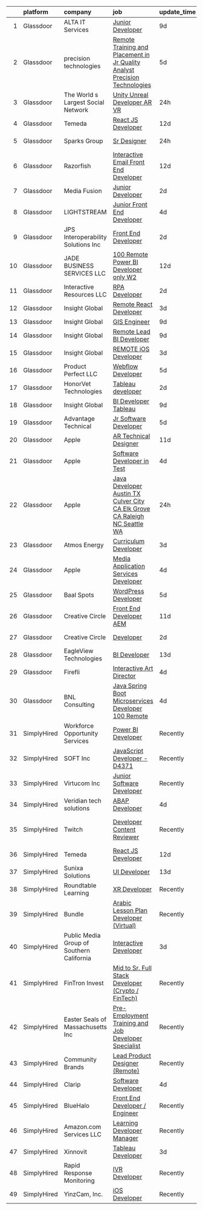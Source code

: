 

|    | platform    | company                                   | job                                                                                                                                                                                                                                                                                                                                                                                                                                                                                                                                                                                                                                                                                                                                                                                                                                                                                                                                                                                                                                                                                                                                                                                                                                                                                                                                                                                                                                                                    | update_time   | location                      |
|---:|:------------|:------------------------------------------|:-----------------------------------------------------------------------------------------------------------------------------------------------------------------------------------------------------------------------------------------------------------------------------------------------------------------------------------------------------------------------------------------------------------------------------------------------------------------------------------------------------------------------------------------------------------------------------------------------------------------------------------------------------------------------------------------------------------------------------------------------------------------------------------------------------------------------------------------------------------------------------------------------------------------------------------------------------------------------------------------------------------------------------------------------------------------------------------------------------------------------------------------------------------------------------------------------------------------------------------------------------------------------------------------------------------------------------------------------------------------------------------------------------------------------------------------------------------------------|:--------------|:------------------------------|
|  1 | Glassdoor   | ALTA IT Services                          | [Junior Developer](https://www.glassdoor.com/partner/jobListing.htm?pos=114&ao=1110586&s=58&guid=000001825835d260a07def0bad1af6d6&src=GD_JOB_AD&t=SR&vt=w&cs=1_14ae4ec2&cb=1659337298915&jobListingId=1008022762928&cpc=7F6F94E2229B3AB5&jrtk=3-0-1g9c3bkk2i15h801-1g9c3bkkgi14k800-d012df6a3d27de6e--6NYlbfkN0AXtvPDqDev6liskt-h_3vAUEMM26GmMOlWYCAn-kvNiXTWhOpXUsJAjGAig0pzkvaJJdSS3Po1UYExmj0LBusdBXLix20jtVwnKDJg_-t_mJf-xytoGoSB-fBDO6nhO1mW_MllaE1nlq-R142Opn8JKXuFZqSNEIQ6R4kahe7WFWdlRlNYdVnt7anFrfbTf5sLh9puhlLUgJd6vofg2iIfPboE_6dRKgUnt8Vy2yhHkNv7QdlfTn5T0dboRol_C76WHfwCsZ98wyPg6w8dhVLKgTovbJD-DmLMdMKa9oDfejY53Ch56FJyieQOIOHYtDw7kD09kSnAhP-wNhbrTa6_Pele2GRjQVnagftntCtlnDAxu4fhXc_IBE70ku4XE6OPCCUEpLGUqhC11P9aW0-tcRWrhmntA5I5tNXtnxET1zB6-pKzhKSamT9YZU3-G15gCgIsWr90xeegHZJ7klOCBBygQ0lyHeajK2aFC2EBLvBspttOMLeFCdb9sbSpRNE3eDO3GU3_CpVJ6kae3c6OG7HoRbJk9UzFbJGABj0rh61T5ChQF9N5ZQW8LbFwQHC0jG-AEnZZqQ%3D%3D)                                                                                                                                                                                                                                                                                                                                                                                                                                                                                                                                     | 9d            | Fairfax, VA                   |
|  2 | Glassdoor   | precision technologies                    | [Remote Training and Placement in Jr Quality Analyst Precision Technologies](https://www.glassdoor.com/partner/jobListing.htm?pos=130&ao=1136043&s=58&guid=000001825835d260a07def0bad1af6d6&src=GD_JOB_AD&t=SR&vt=w&ea=1&cs=1_48622fae&cb=1659337298917&jobListingId=1008031203670&jrtk=3-0-1g9c3bkk2i15h801-1g9c3bkkgi14k800-e1a0e4be31931095-)                                                                                                                                                                                                                                                                                                                                                                                                                                                                                                                                                                                                                                                                                                                                                                                                                                                                                                                                                                                                                                                                                                                       | 5d            | Remote                        |
|  3 | Glassdoor   | The World s Largest Social Network        | [Unity Unreal Developer  AR VR ](https://www.glassdoor.com/partner/jobListing.htm?pos=107&ao=1110586&s=58&guid=000001825835d260a07def0bad1af6d6&src=GD_JOB_AD&t=SR&vt=w&ea=1&cs=1_25e11393&cb=1659337298914&jobListingId=1008042375696&cpc=26740BCDE5E48596&jrtk=3-0-1g9c3bkk2i15h801-1g9c3bkkgi14k800-f494ee243d38d501--6NYlbfkN0DSgjPPcnEdvoK3uuxfISLALE6pB1FR7YSHOr_tSg5_QGIhoz_2VqUepdcKLBLI_zRVnZbHpaOUUg4zxA3YNJqfgCq-9o0liKzrVYmTrr_XDVnqIg3IFXNOjuKyMfftGZmcup85RVP1_M3P6WAr9I7CFCQ97cF5i0P5r4PJSMbs2tcTlq4Tns38w8zTfQKyOoFWGTKaTApb5KkzXBDC2E1q--vC9yK1LEBv7cqLR-JK9AasGfBbUTL3JDdgcz9u62OIKCxN5U2RjUpnxOC16krom3uxsh-mwXpxnfjtqj2afYHqGeMMhIRpQEat0eyA5NXTSvlYjQrB7nHWx0ihDYgyxMgPTXFyF4d7lxI_uU6GMAf9PTOzvGHoPLwYCLNPnfh_FwCOxQq_CConXQvh2hBYPrg6ZGMGV2dsiz_O-E7sCeoTlq9yqSjBQZaYr5jWYTe4BiJEm_hBjI2L7dFMB7ixzrgqnq_ShtxPGxQAEMNJspWwGvB5D3XvO11INSPQrOopH80qebiHVidXZX8DUjLU-p7lEdcYBTkDfHoYEQQ8RVM-5FVGBy9kzoGPaa-a3vRRBiU7oKIwTLgUd5PR81J6)                                                                                                                                                                                                                                                                                                                                                                                                                                                                                                              | 24h           | Sausalito, CA                 |
|  4 | Glassdoor   | Temeda                                    | [React JS Developer](https://www.glassdoor.com/partner/jobListing.htm?pos=104&ao=1110586&s=58&guid=000001825835d260a07def0bad1af6d6&src=GD_JOB_AD&t=SR&vt=w&ea=1&cs=1_b12aef76&cb=1659337298913&jobListingId=1008015128299&cpc=8795CF9063CD573D&jrtk=3-0-1g9c3bkk2i15h801-1g9c3bkkgi14k800-7fea6778d8d634a4--6NYlbfkN0Cdyrb_-SYpjIsC7ShR4LTJruqxAexHI1Km_0W0EzpI0e4uRdYa2eAJs8btTIGmOfMYc0AIGm1oGji9xCD_BIfjoFv7WrSOeX04XFZio3b7X4jjRm4uKTkf2ibFdnFKK902wGA0oBE-4UXjpik8-xCwjIHvwxFNbNLLssPWUSLM7bGAS16chLfRc3-ChYnq_dSVHn028jbpIT0U-huJCsAXdQoeB_13TaX3TwpEWbyPzlSCvSTq7ybfUbtcgloTIco55NoC-d-7wLhEiPNBlK1yU2ss8O3mFYuC_apFOi80fCP0IFnAvp09n-fTowP8rpeXR_MhXMoe3W43ZgwTQhqnROpgCy1aXdfTXDCV-MtbIf2w5ngW7RIzaFf4PXJR11TxKYAMIX9vbp1JYayWVlTvKtXlZdpsydQ5jXFFYzrnmaviL_emaXaDZFAUqH1LPdRsso8w1pwZbYrU2cFAnQbPFSUGlw4lWnzdJC5g7v431XjopHb0Csig)                                                                                                                                                                                                                                                                                                                                                                                                                                                                                                                                                                                                                          | 12d           | Remote                        |
|  5 | Glassdoor   | Sparks Group                              | [Sr Designer](https://www.glassdoor.com/partner/jobListing.htm?pos=125&ao=1110586&s=58&guid=000001825835d260a07def0bad1af6d6&src=GD_JOB_AD&t=SR&vt=w&cs=1_246f46aa&cb=1659337298917&jobListingId=1008042325579&cpc=3BA4CE39D5B5DEF5&jrtk=3-0-1g9c3bkk2i15h801-1g9c3bkkgi14k800-c6a20595e34773be--6NYlbfkN0CVbIAoVGlVV0muHIzlWY31dYj5hrVkKa7qBWZ-hZn3g-zWnitpxah_RyLopvrEJPKluBTJGMR0wwx6pStZYl9szXLUU7dD69Zumb0gdJfoKCUV1qwDL_Yzp6NwzLHc2EmAWkmK456OVmtVygbDWzjcC537mragdW2XOfbaf5T-2KqC6-voEUTxdz_JVuTGPoKgFOGdFYSWhLbuBsIGpmFU2Sw6W42ReqzxWqIBkVl721U1AsprPg3Xt2C9QKySbYq1j1Y3iz9ky7I-ULdYsgWmBPL4PHyvB4F06UpcXKR9kjRycU8QfPbl3ILXke9u6XdLf54nscw2u6XHQv04CyAri-rg5IX6R9V5j9uz79iUTr0f6s6A1sukcIzhiWZDPF4-mG-SIn12mVqg9TvdCYdeGosjjXwadisW7Q8ys-UvHf9uxqetvSeamVm7U4uMKh2iovCMhdFQ-F0Ot_Ou3QP0mxmubxfEn8Yn4wGt8eLSUc6wKLC3Wynu3hjGwAHd6_E%3D)                                                                                                                                                                                                                                                                                                                                                                                                                                                                                                                                                                                                                        | 24h           | Bethesda, MD                  |
|  6 | Glassdoor   | Razorfish                                 | [Interactive Email Front End Developer](https://www.glassdoor.com/partner/jobListing.htm?pos=128&ao=1136043&s=58&guid=000001825835d260a07def0bad1af6d6&src=GD_JOB_AD&t=SR&vt=w&ea=1&cs=1_61b6880e&cb=1659337298917&jobListingId=1008016123080&jrtk=3-0-1g9c3bkk2i15h801-1g9c3bkkgi14k800-c9d31e5d9341226c-)                                                                                                                                                                                                                                                                                                                                                                                                                                                                                                                                                                                                                                                                                                                                                                                                                                                                                                                                                                                                                                                                                                                                                            | 12d           | Miami, FL                     |
|  7 | Glassdoor   | Media Fusion                              | [Junior Developer](https://www.glassdoor.com/partner/jobListing.htm?pos=129&ao=1136043&s=58&guid=000001825835d260a07def0bad1af6d6&src=GD_JOB_AD&t=SR&vt=w&cs=1_345d6962&cb=1659337298917&jobListingId=1008039143147&jrtk=3-0-1g9c3bkk2i15h801-1g9c3bkkgi14k800-c19c19860d859311-)                                                                                                                                                                                                                                                                                                                                                                                                                                                                                                                                                                                                                                                                                                                                                                                                                                                                                                                                                                                                                                                                                                                                                                                      | 2d            | Huntsville, AL                |
|  8 | Glassdoor   | LIGHTSTREAM                               | [Junior Front End Developer](https://www.glassdoor.com/partner/jobListing.htm?pos=115&ao=1110586&s=58&guid=000001825835d260a07def0bad1af6d6&src=GD_JOB_AD&t=SR&vt=w&ea=1&cs=1_221ece62&cb=1659337298916&jobListingId=1008033214167&cpc=FD1C1DA32C38CFA7&jrtk=3-0-1g9c3bkk2i15h801-1g9c3bkkgi14k800-2df1cd4a30c17b06--6NYlbfkN0C_-2SRK1RVDhpf-slM4KCmyuX9KaErJfzz60Weic6r3IbgaNRDDOsPJ8ZTvkTAGXQKd1teJYOIcqKcCNFGbR_h93GE2MdmLtdts67xQI4gGrjfSrJCch41n3O9do5XrvpmJqDCYEbmdeX52aN448J7iL6_0l3j2jpYX2k40PvRXIRZj9SFMlClV4bkl3r_91VrhGQygSsrRV1pazBRMg9J4fHG6x_jSSLY46jIVfxJRHi9SgemuMkFdGTucND-XgHNlZfhFNJ8EcRnM4AeZ8a8vswvh5142oD3shJv2h9IIEPidhB9C2VrQBNcPidJsd3Fd1jWTMwGzhqGDh1dfuTla0s19W6Yq7fX2Q7rJ4KyPHcal0twAuuSxbJHQxv7b1xPq7HKeEOIAzxj_EqsEM9m3ozIRVrbD75z1ONUsYK2Hotqd9UN9gfAylmeFKpwPUKEpLAVhjSmo_zmLfVGqPYQfKXtnfUSjVRs8KJtAYP8AMYzvGt9aJNe-OGoX5vXI0I%3D)                                                                                                                                                                                                                                                                                                                                                                                                                                                                                                                                                                                                    | 4d            | Lansdale, PA                  |
|  9 | Glassdoor   | JPS Interoperability Solutions  Inc       | [Front End Developer](https://www.glassdoor.com/partner/jobListing.htm?pos=102&ao=1110586&s=58&guid=000001825835d260a07def0bad1af6d6&src=GD_JOB_AD&t=SR&vt=w&ea=1&cs=1_59f8a9ce&cb=1659337298913&jobListingId=1008037851794&cpc=76BDADE3D6D9A820&jrtk=3-0-1g9c3bkk2i15h801-1g9c3bkkgi14k800-4e8bfcd36c709f9f--6NYlbfkN0CNayYzF1mBaI40OgT78t3Q2d9IxlwDzhsYR4HK7epYUQ6uENfBpi37MI0b2sIeZ-IgUfKyUbKOK3bv5aZbIOiRFLYeTdvKCNBvxMyBEnBqOhNWiFhVALBS2mOdcgeOuRA_J_XmVsk5hqv9eHG0NrTXZkA3vhwXkKpSQmCtU0BlNqZtekI49xNmHwLWtHhQ0xTrTJ6O_FtEchwAyJUEPcq1rBScOLPgK68MDmaPO0sdNmYKeyG1RgfxWrwXWtyXzzdj6MnY_-Uhs79OFzl9BVBYS-SvjlX39IH7cucuXTrJrSHOkODwU-7Ar0JEZvjPsm8rha37pnfeJ92-6YZgLim_PMW6ZdC-8gKADAV202LTQvQpiNJ7LqV_kGP44hlwtWhBLc6i06DGt4h1fnhyB39Fp63RodXQios5wVwtY4L8lvkuDL8uyT29hjnyWe4TPEjzH6ZsYTt9-8zH1AFPkPn0RWyWg8SGr07jxRwk-6Njtua9ZJKNybO1kFM-iOTYb3A%3D)                                                                                                                                                                                                                                                                                                                                                                                                                                                                                                                                                                                                           | 2d            | Raleigh, NC                   |
| 10 | Glassdoor   | JADE BUSINESS SERVICES  LLC               | [100  Remote    Power BI Developer  only W2 ](https://www.glassdoor.com/partner/jobListing.htm?pos=105&ao=1110586&s=58&guid=000001825835d260a07def0bad1af6d6&src=GD_JOB_AD&t=SR&vt=w&ea=1&cs=1_7e91768d&cb=1659337298914&jobListingId=1008015245566&cpc=217C45A42544DB93&jrtk=3-0-1g9c3bkk2i15h801-1g9c3bkkgi14k800-2bd6ac26cead1c64--6NYlbfkN0ATuzukLZvOA7Cxi5gGVTPK8s05ijijAIGQnHXs5Od0X0goQyMYXdNJJQl8NWnd5I_wYGOwXbel-5f3gMi5PFNafKNEujxI4US2X8u5Ds3exNZh_ZtdLdZsYTJc1equcr4IJeDxwl0V_ToM0CbMjxzC5mt1bBA2Gr_CDZ9K-HTJ4qGWpfYrJS4SCSZyAGPos65eWNebbkSMmbYGE_0ZikgGad0fF-tztMZvMcqfwLEsqnxvVBr55irmInE1mV43SBXAnM05P0KHZeDq4Jtgy8meqDjrGRGhtRg5hKGi-sJwARRd2T5D_qo39Bi8LkMU9Vrq8nO1LTWjaf8hiuiwuIMxf2tc7hDf04TD2fOTrWvielHs9El8jL8iVoVRjfTItfSOcLHb_n1AEZsZvJ6SqCOgjBrHNlzXkW3g4r9g3KGYGc8yJS2mqZPHY-joZOp1M42id5BY7zM8bKZ1draDZNPZoD7EbvG9Fdnumwcenu5kGkWd4A3cv2lrNMJa8jCsATi7zSHddu4novLcnuRUAs7p)                                                                                                                                                                                                                                                                                                                                                                                                                                                                                                                                                                 | 12d           | Remote                        |
| 11 | Glassdoor   | Interactive Resources LLC                 | [RPA Developer](https://www.glassdoor.com/partner/jobListing.htm?pos=116&ao=1110586&s=58&guid=000001825835d260a07def0bad1af6d6&src=GD_JOB_AD&t=SR&vt=w&ea=1&cs=1_50096aef&cb=1659337298916&jobListingId=1008038308930&cpc=F4EED0218A761C36&jrtk=3-0-1g9c3bkk2i15h801-1g9c3bkkgi14k800-4e3fc4fae8cd70c7--6NYlbfkN0AxOKY7BEoLyyWUd7gcZ_y97qaD7nt40b4JHkHkXEVLH_lg0-LvjtmOnEWKl8KN-no5piTodHQDLl7sPFCBB34MRfJO_3hd740kLbRZNJ9N_cV-BrD3YOXSHs1L3S7AWSXu7nVzdORQkiGN12kCH0is12qJuIH7CG-qWo_Hl3UU3XYs00FZP7y_LL4YVbZCckcBA-celYFJ8Xmm3uZm4MxKJtVIXGGybCZympeAKJ4YXMriHJAoG2zwjb9cLjW2oBXPqERR-z3zPYu1b0Nk_dvcTflYJTZi934sfiG5ZIXr9r1IPWfVzeoowSsRrYQG1i4YpaqU0ViAaLf_TqVLxs6hlfX_xN7HGk2rz1Wi5N9WXPAHVBzCobQCGD0pGiQHarj7KgkNE9uWXHaHgJWrYElthvJN1CSXrE5SJGx0neBsdCQnJko5qFjgeHfRQTzUiSjFtsBgenLbE9gqcWXOyoqJd8kca6ktbPsaFmgrw73nLw0dS7bOY5dN)                                                                                                                                                                                                                                                                                                                                                                                                                                                                                                                                                                                                                               | 2d            | Remote                        |
| 12 | Glassdoor   | Insight Global                            | [Remote React Developer](https://www.glassdoor.com/partner/jobListing.htm?pos=117&ao=1110586&s=58&guid=000001825835d260a07def0bad1af6d6&src=GD_JOB_AD&t=SR&vt=w&ea=1&cs=1_997a06dd&cb=1659337298916&jobListingId=1008035445455&cpc=AC285F3A3ECA6BB0&jrtk=3-0-1g9c3bkk2i15h801-1g9c3bkkgi14k800-51dea0727f055316--6NYlbfkN0BKkHZu3wF05EeDimN_p6sYpKCMArvwa95YdH7UpkaBCiPadoOw6FI3DHo7mQ0j7CXKn9kl_W5kMBwTwC5q30iFs0q53gHY54lawC7ZqXcF9cioJMzHLSGdgai9M1A2-DpH-OvfysYwHeYwDB215nPoKTIdbO5EiZ_jgYccsUKDhzpS44A-Tjy18YUEZmaIJWDMYsUsqfpVByWycz8ZYNT16pSNe3_hfAP8YC7xShPvuMM4RP2Nb_paV7DHMv4kxHrmZfuJ8bGLWxt1RnuBMd2SQ4ZJly7DcBrrkBuZxNZfLnDw29EsgsVfGWC12wUdl-B96U2Jb20Dca8Nvo9jRlmM0knbpblT8GfLURsmKiqyMW-Dz1qtUfahEuu5rtLzGKk0bX6eGk48K_gBgDn_ZElpYSwZynS1iTAJxp-26yURkOALmbKjQX8GFcr_dgdm5d6wPTSMMQsSpC3Wfh_SQ0VSi_FCDtRkav_jv_6zfzK_mOsuhi-aWzkDjWurdJlbNT4%3D)                                                                                                                                                                                                                                                                                                                                                                                                                                                                                                                                                                                                        | 3d            | Remote                        |
| 13 | Glassdoor   | Insight Global                            | [GIS Engineer](https://www.glassdoor.com/partner/jobListing.htm?pos=123&ao=1110586&s=58&guid=000001825835d260a07def0bad1af6d6&src=GD_JOB_AD&t=SR&vt=w&ea=1&cs=1_a457d8f6&cb=1659337298917&jobListingId=1008023174189&cpc=8795CF9063CD573D&jrtk=3-0-1g9c3bkk2i15h801-1g9c3bkkgi14k800-94d9829cd3d61b4a--6NYlbfkN0BKkHZu3wF05EeDimN_p6sYpKCMArvwa95YdH7UpkaBCuXZAtggzO9lWFPdGsiWEnXUjPfqIKEmwTn8zENCEkjxHsEzdgbG0X0Eg5qAPsB3NpMQxDuMx7gIrfjL2B_jfgxjuDXhzmw1tzZ1q1y3GrLaA1IrupSjKD8H6FYw75GRJlGX-f94Sj5wlaN085K2_UT_j0MbV90ag-3tDFzcrMWhNeKVbB5EM7NXggD1cSX0FxujlEbLyd2b-efKShTEmj9GsGMjYxtSZ-i0GN2t9Exiz-RbT5g3Z94I1ed37fAJO4qH-_B0yWVoqvl0RYOuHBH91xoDjs-yuE-k6OKZMddUAVCF0gjl4tECZ2frLEXbFRtoQ8Oj2igE_6jclm5PnIljkM3oXSLA-ca5SmJ4UXAPv8Ai55aYGJOZBO_VkkD25eSRxFJGuMkR0omfzVuWevs_7br9pnOStQXOycEfRtgcFfNTNDMiGtBIFAxugFWGqNX0WA7IN3Ru)                                                                                                                                                                                                                                                                                                                                                                                                                                                                                                                                                                                                                                | 9d            | Remote                        |
| 14 | Glassdoor   | Insight Global                            | [Remote Lead BI Developer](https://www.glassdoor.com/partner/jobListing.htm?pos=124&ao=1110586&s=58&guid=000001825835d260a07def0bad1af6d6&src=GD_JOB_AD&t=SR&vt=w&ea=1&cs=1_e525fc8e&cb=1659337298917&jobListingId=1008023491798&cpc=8795CF9063CD573D&jrtk=3-0-1g9c3bkk2i15h801-1g9c3bkkgi14k800-c1cee7dff2a16dee--6NYlbfkN0BKkHZu3wF05EeDimN_p6sYpKCMArvwa95YdH7UpkaBCkTAlOdu2lVgOjnIvSmYTqfbSmOFd7D2pNkeQVIPF4Dreg1hL1REcZHz04a2ijS-5QAoVNaahOTCU6O5ZcGxL3aDvAZursh3fzqfTZSOuuACbqbozZfF2MreoMgDzsIGoXCTLIdAtGTnvfyv6IYAn91Tfq3x_FdiNHxGJCMPX-yHdsDzvR4ji3vkU-FKE2H01DMmRSccknWj1kJMAmlfg3ka2vJgwsKTS8bhEisIS38f-zaGFQIoxL_GqBU3iC4uw-ouNFk1xjYZ0TFCah1fo0cMsFXsnzRSbi-Nqjl74tQXQf7ZCxL8-87D-McglvorAtYQGgMtieYTUTzhFLKByHe8ShNboWIedSK2Ri1rXv_xbJxIqfsizN96raenAYyXmdHVjQ7mlzZT76Wwq4p_5Gqj57V-PuL7vTyqw7tK--Sda7yO1A9DPvDr9NpqVtQb1E6v0ibvXdMzNyDEq5mLVqI%3D)                                                                                                                                                                                                                                                                                                                                                                                                                                                                                                                                                                                                      | 9d            | Remote                        |
| 15 | Glassdoor   | Insight Global                            | [REMOTE iOS Developer](https://www.glassdoor.com/partner/jobListing.htm?pos=119&ao=1110586&s=58&guid=000001825835d260a07def0bad1af6d6&src=GD_JOB_AD&t=SR&vt=w&ea=1&cs=1_2817db62&cb=1659337298916&jobListingId=1008036094473&cpc=654405A9B1E0A9F5&jrtk=3-0-1g9c3bkk2i15h801-1g9c3bkkgi14k800-2cfda9ecd3177937--6NYlbfkN0BKkHZu3wF05EeDimN_p6sYpKCMArvwa95YdH7UpkaBCuXZAtggzO9lWFPdGsiWEnV8yNgyeIHMALwuJd0GI0dLWxGVZuncomq-PILblMVz4anl_nqW6ekcONVjToScPiO5O58pnbexRK8-Wc8AoJ3_xlgdkjN_tVD0nq69RhK-Qpcq_usezIJiAFrhtnp5r6gJWN3oZSBjzqgbmN4W1JmNFU1rhcwSPjIVPZdNy5Ek1UiDO2u-LUYaqOG5usT_67PQKn6FuGuTxDfoCsGdoYUNz2CRL0twwZVhW5yiFSs1zBhRQTM3wdAtewuuhlN-H1_gUAmi3ZG9x422BPl7Y2X_20eljnFaU2gsjvpXgX98oOfoTuA-ISQSqCxnNL0yF7unTOYGH1LCJNlvReMaiZpk91Cjvh_FrfmtH9RtPQ7Z7Ak4U2mX8uHKL3DjqIiT_VKqk4PDcaowZxbHtZ1Hp60iiTJbFpf4fX6cnX7cRYxWOUGrqPp-USsYLrdTdU8TSyY%3D)                                                                                                                                                                                                                                                                                                                                                                                                                                                                                                                                                                                                          | 3d            | Remote                        |
| 16 | Glassdoor   | Product Perfect  LLC                      | [Webflow Developer](https://www.glassdoor.com/partner/jobListing.htm?pos=101&ao=1110586&s=58&guid=000001825835d260a07def0bad1af6d6&src=GD_JOB_AD&t=SR&vt=w&ea=1&cs=1_b201fac7&cb=1659337298913&jobListingId=1008031088347&cpc=022796DF6CE1C9E6&jrtk=3-0-1g9c3bkk2i15h801-1g9c3bkkgi14k800-443f3967673587ab--6NYlbfkN0D15n6ArZDILYzaLS17ey_l48sIunGxDTdWFb4-hqD_rjWoqS0eADCi5Ug29ODJl52rZ6DIJKUdxh0NWUY-lL2xUomek2JUG8yCIEs1b9QnjNYYwf3Zc5jfkGOgotnM4OK0D9YHJM6J5RBcsVU_8vI87RAc2erp5DF-s2JcFohQJZVntmijjv2HvctUxf02wdzvkQH2qm-WLH8BOWu2FtsULZf8BvlF2gFImKs6qst-3Jzk-fOIn0fcuUQr7Eg2340h7bopNoFzAvbtg2-eeeoGDeVTrED_FWUK9RBd1spQZMy7AmBQ1-PebD69QVHtH_BNeTesUNEoYEM3SoTjVMB51yd3_aBNOGGML1XNVediuRU5zZgjMf5ipemd39A-H-f5hCXH08hAgOMmH-t3ZZsHsk2GBEXzi-k6DordGcaSKU9ICto4D-SwM3PSagwFy8pkgMh69QgeOyHw_uDc4c3527VnUpv8_0ggYG54Xz6-Cdel3YiYUUuFJF2KhkzVRXU%3D)                                                                                                                                                                                                                                                                                                                                                                                                                                                                                                                                                                                                             | 5d            | Brea, CA                      |
| 17 | Glassdoor   | HonorVet Technologies                     | [Tableau developer](https://www.glassdoor.com/partner/jobListing.htm?pos=122&ao=1110586&s=58&guid=000001825835d260a07def0bad1af6d6&src=GD_JOB_AD&t=SR&vt=w&ea=1&cs=1_802684b1&cb=1659337298917&jobListingId=1008037843660&cpc=F41FEAB56D215062&jrtk=3-0-1g9c3bkk2i15h801-1g9c3bkkgi14k800-21bb23ccc24f40b4--6NYlbfkN0CPAXerPCigbGFrKuhnd5kMF9E892YZnMhVyLV70FU6X9q2VHhXkacy4oEVJb7uP5OpbV5BaIQcPcn09kfvzkzTE7lc-IBJq9_Nm1RSuBEU-cXsuMr-UTqDbGdSRRWcMhdlIwJUFlpvQTzCmlQ_U2LkNCommo41C8ilNKCRiFRjjh6RiaaqOhsrQYmdJS5rgQHRWC-dYoKVeZ4AWiiwlq00K-IHeJH0PJ8KBt83uu3nghhERRMI8EARj7xwBCKu2M6eIGGl2KV3pOVWwJ3P1bs008oF4v57-zn5PBdyexmsocLRAYirHnMnAjUZKyO8x0hPoTH_Zsqjk-BNtJKcZrkTtw1gVoS3O_a1ZawfqsqTzRCC0QWkwe3Xe0nNtRfUlTJMtIYoJSHgWHTzir3ZV94eIcSod7GZyFd4ofqd6Zlmrd9RFwxz8JdfiEo0hGjTqk76CixZX9pDWikQjx0K9KXqG-8z9VJpDmtbm3dhrA4IN2Nh_Z_14olzPiOJGufyCqLNa1ZH5FECKOywcFNNHjKIUc64pfg1UmoPP4zuWfsgMSNhvVxnzFjolyKdyCdtEaHdT4oyHixsVb2PAyDXrwP3AbxZagwGly3cS2gEjiqGpVtsBw9QlL7fx5aTwmDN0QWyeRenPdyzJRcKkCqZv7F-9xUPiv-f5esmD8QJEwaaWJAFTZuhPIwUXVTzQwl8uxhNC8dfat4IXLhPN8O3hRkanyBzumwLTo8MfxXUe0UEVq2xvSddK8NUmP04SfzlCrkpyBf1FZoiQ5rY3BxZNZDJsaenKK6Wrkq1rdBBqTNtmOdP0bgJYyYAL-ksOWl70udJhBbOW8GU0MwIiMUWsLI-uVphEMdTsozU7Or84nzzTXEmVJpBDkheCzi4t8D-Wm5OcwQferPP-psjFOdf4tMCA7H3urOkKplXxQ0QEXPB8t_LIHJ48esAIWA7m0KMQWj_IZlFQ2fXVxkMHz6WyGpDuqe_1VA41CI0eHzxk-5NCEI84HU0xpiv)                                                                                           | 2d            | Saint Paul, MN                |
| 18 | Glassdoor   | Insight Global                            | [BI Developer  Tableau ](https://www.glassdoor.com/partner/jobListing.htm?pos=120&ao=1110586&s=58&guid=000001825835d260a07def0bad1af6d6&src=GD_JOB_AD&t=SR&vt=w&ea=1&cs=1_14652677&cb=1659337298916&jobListingId=1008023491919&cpc=AC285F3A3ECA6BB0&jrtk=3-0-1g9c3bkk2i15h801-1g9c3bkkgi14k800-94f8434bfc331bb7--6NYlbfkN0BKkHZu3wF05EeDimN_p6sYpKCMArvwa95YdH7UpkaBCuXZAtggzO9lWFPdGsiWEnWybbg-MBZwI0jiquIGL671Z7IcRpvIOfG-FjWW25BCN1FUFgdrV9khfeUhet2JXsfGeMVBOrA8DcjS9z4nxeufstE6wBFdOWJ8c2OQbhOjUq3qwYzpvrT-7GBKqFbpT6fmHAO89AIab_aEDMdBkO03XnFSCh0FyhS5KMjLBY2iPkrmpZs-pUMD0c2ohBS44WJl_NAXdpcfqg9xqzcxvDASXk-YQZ93OY2_a6Od_fdVuuAC38l4SEPBlVCaLI3LNPoxErYU6_iRqIghZ4ZC-lq8ZKDjtgKUPXqYUS9TFAxtgCJ1EEIrSlbJdEDUwrVew2tdcoG7qELskBhc3aD3pwuWjm1dl9MTw5xdBZ2HJvNS885E9nSyWDTPfjHc_pri7u6paCdDEwc3ScdYZ4kqBvSB_JzzsnLrtcK9BgX53jsDF0bU2EFRUL_gIS4Neti1XFk%3D)                                                                                                                                                                                                                                                                                                                                                                                                                                                                                                                                                                                                        | 9d            | Remote                        |
| 19 | Glassdoor   | Advantage Technical                       | [Jr  Software Developer](https://www.glassdoor.com/partner/jobListing.htm?pos=113&ao=1110586&s=58&guid=000001825835d260a07def0bad1af6d6&src=GD_JOB_AD&t=SR&vt=w&ea=1&cs=1_232c5272&cb=1659337298916&jobListingId=1008030771983&cpc=334ABAF5D42DC775&jrtk=3-0-1g9c3bkk2i15h801-1g9c3bkkgi14k800-4181dfce910309c6--6NYlbfkN0CQRQ3eiV4YWjrRS1ho7HVQ9JO8v6Fb3eU0yDOJbdOiEguntuRlpE4-_N6DYLNj-GpZTLpv5WPdSP3xyHpyt1GVW4WOzCJrFNxqKR5py30U-34ASOCTv1XqShNo2f5yXrYT32mkoRC4dbaq3H-cg1EuqozaeMXNgdUvNW8KAeQNRS3LbuqELUObGi3srdjVbY2gjd1VXocQ-0_64gR4o8kkULptJL3_iIFmxaCu09ZD2zBbDRckh0opxUmDwo3dUe-Apk0asLdpD_P7zU-WZfDQKASDkj7OeIycEjb4-Ltfnrg3v787TCa8ICeeD-uBac-2tUzYgG-wgl7Bnwvvz-ZZ1yiqgQmnbhwn3yfHuZMzVB5M_9UYk_gJPXZ0TAg0I-dm2yVRjgbiMaDqGJ1nFM90RazZs2tWXEfY_zlBhIyjTrJnxIguQxLdm7n7xnOLU-QHuOt38VQYDqonpgiruehK1xYgifZlQuIPwFUpAxJG6XxDFuxGKjohShYvjvC4zSW1do8LyC1rzShOFJihHR6haFrHTYLIbBMhApL62a7JehnZmkx3OIjD)                                                                                                                                                                                                                                                                                                                                                                                                                                                                                                                                                      | 5d            | Sterling Heights, MI          |
| 20 | Glassdoor   | Apple                                     | [AR Technical Designer](https://www.glassdoor.com/partner/jobListing.htm?pos=112&ao=1110586&s=58&guid=000001825835d260a07def0bad1af6d6&src=GD_JOB_AD&t=SR&vt=w&cs=1_66335186&cb=1659337298915&jobListingId=1008017400300&cpc=654405A9B1E0A9F5&jrtk=3-0-1g9c3bkk2i15h801-1g9c3bkkgi14k800-d99b2461e96d912b--6NYlbfkN0BvKrLyj5gPmtZO9T8euul8TCxuuKNOtzRJOomxnwSEodTz2Bc-sPZlt2Zgji_QUXHVoYn_EFT4wjCGGZdj_K2ItFVrphCpSV5B-QDDqxJPvAWYgFyWgQSwiJB1m-M8Xu0vUTiRPXyB2Btv-NfapguIQzoXnLs4Cd7YR64A9RllXNiTNfWxezjXOsPqPze9hGi3zlGfEISzJtNrQHl7Fw05CbOmDACrMlrqADZ-nJ6WVp1YwtJNWUhH63Ex_sw_yXSQUDl_H9t5RlIVK0xEH_spLy8iBs0TVsjBu2V2-5cbVHEpjN33IVBbbzy1mGhlncTgr-gE7qocG-8dWh5EnGS3VC4kgCAjpTji6XNAMMbvpVyKcSDRIsR-2olJM0n9MPzTh4smpWyNTa8iy-hG-vqF6hi7AMoh9Q6D_hbnjLa-piTMyWPlSkxTF3DyHIOrENOR7YfE5dJwtAhIpLQ95sR-Z75P3EUFQIkfU0FGbfDkDBp1AjeZKO9dWjwKLF5MDum-tSd0hGR-4ohVTmgIKzhZba0jP9wgEUunkmStt_Rdr04bOPj_LtBdTeNOGArkyfaVhDBFhWaoBpSZ2h08xGlijbEI7GwcWAy2biQUDiNRMRkB0Lflc5T0OLOEfPdHFMOddYM-0oUBizOOJCoFqJOqAKXKJAuagPN0mWRbPnL6PHRecviDSX8b4g7IMYlsvXHuphqcc1H0g7f374PIJ2kuERuNHSKmoIADHlJXzMSKjedFaaqqLqfyhAT_jaUBzpVcgkdnpUpwLfw7GWAc4frpDAyS8A_KhWUcqwm3Heg5N15RKjRt5FZp1uew69xpOxr_b_M7OTPumWu8VMuY65nYB0Zb0ikDFQS_rEln5sOWDgGBOvYPZP41b3-GwZXV5AVstaQxTPECgdjn3IJk9Yr-c2nYi15r6S4IRV0qrrsxg7MdNorlw1Oe)                                                                                                                                                            | 11d           | Cupertino, CA                 |
| 21 | Glassdoor   | Apple                                     | [Software Developer in Test](https://www.glassdoor.com/partner/jobListing.htm?pos=109&ao=1110586&s=58&guid=000001825835d260a07def0bad1af6d6&src=GD_JOB_AD&t=SR&vt=w&cs=1_1bea57ed&cb=1659337298914&jobListingId=1008034378637&cpc=F41FEAB56D215062&jrtk=3-0-1g9c3bkk2i15h801-1g9c3bkkgi14k800-2cf6c8780da64479--6NYlbfkN0BvKrLyj5gPmtZO9T8euul8TCxuuKNOtzRJOomxnwSEodTz2Bc-sPZlbtkML8D-m4pJ3pgl7pUc194n20pf62cL8wFuh5pcduFE9XGm72tASPzQTilL8HJgpIvbdD4nK83G96VsNA5Lawc4IR9A6r_m-u-zDmJLv95WQgV2AbBs1LQqXdLBgSAeb-8OGx586GK7U40wjxArxJLLLqrB0mXPF7w107sq5VVT0WQEFR7jA1HGZ7ITA4Bl6NwAejJAuzzcC_RxmUZX2_woExJyKpGZcS_cSF2P12WnckK3ajqt9cAFI68uKczUP1CBfEHbseowvM3hil5NxIqtTxVg8fpqfkGNvMqmX8sKrLRP6H9fm1WzYI8bHccOfYPSnykkSkohRwfti0GiVgCsSRJ47rFBS3I_K1Dwo0sNZkoAyztLA_J8aTiMoZcF7rPLuBhv1KlEeP-HlRc9s4y-UREZQljwGqTSRuE2Vgxo4xegM67KDyL5Y8aZagZlqKdIGlgttD4A0OlNdBySC4kDxEypGtlHA3DEKeG8DoN8QIT1hJjNCL-g2_girEh-c3gsOMzo4THIkf1cJHg9dxJWuxXRV9Xs33dib-7t7XEcRcrbDLPZ68RaujvuW3KV_C6u86D034VyudUGM7DLGA8kVwUuvo2316NW-E9VsyXUJDBqnKlnE6XJnxxejj_sW_nQ_sy8IMg4WYxnu3bdF1WkoMAJvoLeFwKPtciywYgQAwxNvP1phxrW0yYiENbttlS_z5MHnx_fOQKQgAfkcle0CN24c2TWWnVYpImQSC1ajYfH0NCEiZJxAQvFQnMXWcX61VyE0E5XZGpG1QZLX_1C9JW4RAKHhxppT8e_y8ms0ThqGnQchUIauC9qypIqYU-WEk9WN2gqPj1jbikyQA2SwqUbtTXpbWbx3ZVf9chXDIYgJQs3kP95l26Wi1vSEL6Lt_6pBk8%3D)                                                                                                                                         | 4d            | Boulder, CO                   |
| 22 | Glassdoor   | Apple                                     | [Java Developer  Austin  TX  Culver City  CA  Elk Grove  CA  Raleigh  NC  Seattle  WA](https://www.glassdoor.com/partner/jobListing.htm?pos=111&ao=1110586&s=58&guid=000001825835d260a07def0bad1af6d6&src=GD_JOB_AD&t=SR&vt=w&cs=1_f2f152b3&cb=1659337298914&jobListingId=1008040016846&cpc=451933188B21919D&jrtk=3-0-1g9c3bkk2i15h801-1g9c3bkkgi14k800-1025c4b113dbebe6--6NYlbfkN0BvKrLyj5gPmtZO9T8euul8TCxuuKNOtzRJOomxnwSEodTz2Bc-sPZlADHp0xxmf8UE44unguzahkdtqORJ9Lj-8OrYbaMEEnf94Fe00dsehPi5gisrCdKPRjRRpG38v8cUFllJ_-GdT5xH9aiallyVjUpSFExNyb7_zF1z8W58ra1fXN8sOt8-nXtSZ79JEsK4-ftSl0tuf0GyZDKSo0tdfqLKcdJOdQEcoQJiaa1bH6fIi9jnWEBw0QbF8mE3sfo_aQo734cA7yAMful8-QAoGLQMS8jg2p-EhFDSUhyEATdgVnh88z30ZYYG3Q69j3t9gAmwazBR9gqeUlivxea60UGn_aCpw5emXFSZjw_Q_SAk85ZxVv6AeU6Og1MpulPTmIpApOTVU1W1M3mbVha0GerOXjBGWsGurNbuQllnOccTxcMJrPApS8v2kuozrV_ZHh_iH0FqZs8WL76HypuK6IOCgRjnoVkgOj83LzUnN5OlFF5Ap1gRoj9gLdQtYPwD967_pbyG2sGhmrUb2WkHLCMXhmLJWvMqunX3Z02RzV2u9mEgYi8m8OZ52BrtaPQa3f1eb5KW52cM92q4h5XAX_fWjV8_l_KlAYTKLUiDJ3Ti1YjswaC1xpSwBzh8Q5aXTRcD02Gr1WmH-uIoekPLtwLJbu2C8sg_KpAtq13CH3a3rrWod1egnbXyGgrj1msJSIwQGZWGtetpgb1pXcxfjiFZNKH7KysofrCyaLnxK0faD0fcN6tJFTacag7K8TkSeD02OTL_yt3kSK-i1kRYo42DKTEtvuk_KcPSldna5OTt9GI6uqTxiyEpPrCHctvJGPbWs5f2VGiTwhlkurIUHH9xGcALrYY9zri8IQz64SRXez-GBFcy2jJoQ-Ry8wtRVQLHA-m_t-DdcWWdkLllqSqBZ4kvsd2xXro3Tvak2YkYT8KpvloP6cLeSayr4zgPB5H2Q7e15h0FKdwOcqNISIldnUJphS0bgVqk-vMZCMAeRQJ0PbEXe5EcPEcj4ym2_VL4yGIgEw%3D%3D) | 24h           | Austin, TX                    |
| 23 | Glassdoor   | Atmos Energy                              | [Curriculum Developer](https://www.glassdoor.com/partner/jobListing.htm?pos=127&ao=1136043&s=58&guid=000001825835d260a07def0bad1af6d6&src=GD_JOB_AD&t=SR&vt=w&cs=1_a224cf37&cb=1659337298917&jobListingId=1008035614700&jrtk=3-0-1g9c3bkk2i15h801-1g9c3bkkgi14k800-f979a76dbae9a946-)                                                                                                                                                                                                                                                                                                                                                                                                                                                                                                                                                                                                                                                                                                                                                                                                                                                                                                                                                                                                                                                                                                                                                                                  | 3d            | Plano, TX                     |
| 24 | Glassdoor   | Apple                                     | [Media Application   Services Developer](https://www.glassdoor.com/partner/jobListing.htm?pos=110&ao=1110586&s=58&guid=000001825835d260a07def0bad1af6d6&src=GD_JOB_AD&t=SR&vt=w&cs=1_88c79a60&cb=1659337298914&jobListingId=1008032497308&cpc=334ABAF5D42DC775&jrtk=3-0-1g9c3bkk2i15h801-1g9c3bkkgi14k800-8872ee3fa4e46903--6NYlbfkN0BvKrLyj5gPmtZO9T8euul8TCxuuKNOtzRJOomxnwSEodTz2Bc-sPZlC5mDe-NOaJjMRWvTn-0D6Xiegl_hlvsEFhBlZ6v7GAXpLiIikYws6rSexcNqJPRJ5hSSYHOIjwREj-K4HxYlQJWZXWJrkRhk1AUFGSg-9WjxYVt-wBwVU58smqZsLzIveHT-jz8MJ6Vsfp3mMvTepdhbQScONp6KLVu_W9GWo-MDxQQgSdYqBzGrGQdQsxMGuEd9goIwlHeyyk2Vt7rVgFXxurRQXADv71GDv9AkXqv9VolbWlGv8hiFmeLxgG5pXPA3-J_NnVq97q8lQv0sf1Nx5tGDik_kIq-XpxsbKnKxRR9o5Z91gliXe_MDins-xUPwwhg9EXel8ozz0tpnW7itd6iw6UFjYQSwHxMXQ1XOFUGt7y_OszdELKjcKq_JZSEGBFk2BJRXLUQXwmhmP8bhJuY2d93S7JPNdE5t0epLoTt1IL5pO0ViGOy-Q5Rd1-x9HRanQIHv9L7vD14JJM4Ly8JWzVtUxq_m0-iNU4hdNumTkVjDKb_Jd6cgH4uq3mD_krhqEieLRgJaiWnhw5T153f523FvlMyAtxYp-vi8OYwA8T3SnHkOfg7YnlvjrMnOvpQ4RhvRoXIHw4dr95WyjHG9Y6rA6HpuzZyzSYxWr1Ti4fLl5gEUp6x_WkEalD_k1Jh_zFRoPlbhH1YUX7Qttb7v_nawbfAQ4pT7bCTZXJA7xIjDR4MeZpJV7RrwuY5L3DreU2h4o2vTKrV6dKuaqkaD_-s6NVz5qco6zh6RXNKjyvoZsCKO0iZJ2PPpWvtg8JOFxnsjXnbX77mQUiyWNXvoTitaPxFYtiDXRqIc0j2S5TKrGzXihpOvFvikBvG7itLCQAjTBtXyzsTQo6WbqVynCLhra02DB7pXCMuJqCofWlIbLKEEJTA3sZKuTtLeAcovQS5J0ZnHpdskfIaL2cijYbZQ)                                                                                                           | 4d            | San Diego, CA                 |
| 25 | Glassdoor   | Baal   Spots                              | [WordPress Developer](https://www.glassdoor.com/partner/jobListing.htm?pos=106&ao=1110586&s=58&guid=000001825835d260a07def0bad1af6d6&src=GD_JOB_AD&t=SR&vt=w&ea=1&cs=1_3201caa2&cb=1659337298914&jobListingId=1008030505448&cpc=E773D000C9BC26FA&jrtk=3-0-1g9c3bkk2i15h801-1g9c3bkkgi14k800-d9f26f4869ae5acc--6NYlbfkN0Bd1WtP5csUnixH8rSlRh3H6CMdDCnKzNYuJQ93LJKst8htWmNhbchIPlgU-ebuh9R5PyEorsGxjnvnXy_1TEoC_vXeVvjw3B7RsDvDGBZcCi-0GiXqu7Hxk66e0QvPw0oGEScKT6QGSSy7TT7Ql5c-mrv5SjVn-8ZNu4OceT7aq_IY5vTi_xggGV2x6hnPZawS9T4yjH18uC9L8RxhYiDbETNHTQ3ZcTZtF1Amhdjr6DUbS5C7sWOvEjt4pGZg-QBXNb7NcxkD1V2DeQOiRp8bGzW6ZgqC19RseU5MNHwkw3H-EMWL3PR-1wb9WCXNjGPZQ3_6CsRGTvpxrQXIJgbsL8iAeauhI0s6dGiLui3ey5XwWDqBpoMYfiHbbHwAwqn4rOE9Qflugu7Hmkki55w-stTmxYHE_6QgyWFz5H5ujQrwCzvcnWGa61L47avMm-VRMRNRzc2FyJhf_3e-SskEqzcQj7xOoJn-v5jQ9caexM9MZZSp562P4fMxWohYTu8%3D)                                                                                                                                                                                                                                                                                                                                                                                                                                                                                                                                                                                                           | 5d            | Texas                         |
| 26 | Glassdoor   | Creative Circle                           | [Front End Developer  AEM ](https://www.glassdoor.com/partner/jobListing.htm?pos=121&ao=1110586&s=58&guid=000001825835d260a07def0bad1af6d6&src=GD_JOB_AD&t=SR&vt=w&cs=1_5dbcb632&cb=1659337298916&jobListingId=1008016967481&cpc=654405A9B1E0A9F5&jrtk=3-0-1g9c3bkk2i15h801-1g9c3bkkgi14k800-9a4132308f5e5f1c--6NYlbfkN0BPwlZa85gbT4Q3XYQoU_uQn0Qmw9zd_9UNfmcwtqAVud1yvyq1Z4UAlx1bxhDUi3KTwiOA6qTY2fpuBuUG7maLSdPBv_pIrxH3ZvlnytLCnarGv1fXgoGjHviOnnIEKkZr6-G-w9YM1zP1hd6jCBtLkcA8_8xKKHkZwPPI-KPXuB5lKM-xnO6HNOqYVpEZJkdVfjcjnTwSiwWtDIRkZfxzGG8fssvj_pzSAhplTgbdy7T4mFYocoCO_PH5KoWBahCXvG59yb0SQ0tcDyP0lAbX9chAi-mCYvv2a3yFLa5aBdE2t0y1dryh6IaqTYHQdxJlOEhVyYVNlMErC2hF1syLK3m3tY2JlZc8yxyjnfMkohzSeNANqRlv45wamjwcxY0VRIq2033LgNEEBhig6IQ8dnqvrxAoK4CiucwJoCHak_jNvMv5ureYH7AX_LJQYOLw8eXH1c8_J1fpMYry_JiH_8f0Niup-ZNGNriC4xww0tqxW1RPoFlSaj6C5u4zPWs%3D)                                                                                                                                                                                                                                                                                                                                                                                                                                                                                                                                                                                                          | 11d           | Indian Land, SC               |
| 27 | Glassdoor   | Creative Circle                           | [Developer](https://www.glassdoor.com/partner/jobListing.htm?pos=118&ao=1110586&s=58&guid=000001825835d260a07def0bad1af6d6&src=GD_JOB_AD&t=SR&vt=w&cs=1_b3bbbc0e&cb=1659337298916&jobListingId=1008037621131&cpc=334ABAF5D42DC775&jrtk=3-0-1g9c3bkk2i15h801-1g9c3bkkgi14k800-e17cc0b20d491c0d--6NYlbfkN0BPwlZa85gbT4Q3XYQoU_uQn0Qmw9zd_9UNfmcwtqAVud1yvyq1Z4UAlx1bxhDUi3JwAeOw66mOdmvAipC_G2-YAXXDGH1C7_Cv5o2Mj9NFKudUfJPLeGlPNPwa9tdPMupXotJcXuRByjcjIL2ZE9p3VNefj09LgOk1DXQbp_nNY_pxEtYriJ0gIm1VgJSqPonRUR4P15dDe_VfSoDT_yyFM4KgHpt-PI-MhlZY3TIBkP_67xsXqjuk8RslKlK01dW0YAxFNb4uvvCnQpuuA5FpbWwxqmKUTLB6cPik6Z9dQlb_Z8SWsBIDzsBxCDWtS0EYd38XzPMbmUbufHTtReBslJuyphSHL_ZPKif3vyEs0HEhuC-Az0XOJKCvjBSNJBvgSXChw9PNH8Unn2UV5s07i_qshXBYVgRk-esYeywrKsXyqtJTcLDMJwb-S9ODwc_eGkmE-4EfddTwOogIS99l3PK20-w2JsV5E45DuN-OA1xCKupUJimCgleLBYkwWaY%3D)                                                                                                                                                                                                                                                                                                                                                                                                                                                                                                                                                                                                                          | 2d            | Mountain View, CA             |
| 28 | Glassdoor   | EagleView Technologies                    | [BI Developer](https://www.glassdoor.com/partner/jobListing.htm?pos=126&ao=1136043&s=58&guid=000001825835d260a07def0bad1af6d6&src=GD_JOB_AD&t=SR&vt=w&ea=1&cs=1_d4e2947c&cb=1659337298917&jobListingId=1008011822335&jrtk=3-0-1g9c3bkk2i15h801-1g9c3bkkgi14k800-b7d2b7c799fcd4e2-)                                                                                                                                                                                                                                                                                                                                                                                                                                                                                                                                                                                                                                                                                                                                                                                                                                                                                                                                                                                                                                                                                                                                                                                     | 13d           | Remote                        |
| 29 | Glassdoor   | Firefli                                   | [Interactive Art Director](https://www.glassdoor.com/partner/jobListing.htm?pos=103&ao=1110586&s=58&guid=000001825835d260a07def0bad1af6d6&src=GD_JOB_AD&t=SR&vt=w&ea=1&cs=1_15ebb55e&cb=1659337298913&jobListingId=1008033278188&cpc=39A4E8CE329AB187&jrtk=3-0-1g9c3bkk2i15h801-1g9c3bkkgi14k800-d5a53768bf1f85b8--6NYlbfkN0DdNONLqhA8z6QrX6vw37qu8cGScUjPKwqVQr3YAsb4-4kNYp2ihaw9IWfOmOCvFUi8IEVx5HjLXs9y5W7kTAJJbVsFJ2RNwFW6wzLXQ-G_LQdlkmiTC9Cub54LydKtejcO4j01gmVMdfFxDoNBJY2BFjrs6YiDPHXEljHo7EqtZpkFKZr6Sls75OQfwYGe7LmWbgtgv2naIpPOl3mcf6KF-c-TXxdZRHFWGjCieNDcPfS8VPqtnhNI5rzDhHS8CQ38IItksa4FfZalC5D_KFWzm45GgrhgbBJV2vaoILL2xlknjAMrFQZxwHdqbdy2RsQ23V7Ye0n1-S5KTgZHMR2RTNY4zaDn5Tkp2D8SvK42h7qCWDRuOoV_9GLR_5Ih4SuzWK9REdjOHQ-u-LfcE462nbm5iwKkhpqZR2Owzss8gV3Lpkhf8HmoG0zjO6Jo8xDCutNHQ9uGucbC33SQ8amlStwwk-au92dh0KogpcwJqWMwIVeavoDaxPteuWdumFc%3D)                                                                                                                                                                                                                                                                                                                                                                                                                                                                                                                                                                                                      | 4d            | Remote                        |
| 30 | Glassdoor   | BNL Consulting                            | [Java Spring Boot Microservices Developer  100  Remote ](https://www.glassdoor.com/partner/jobListing.htm?pos=108&ao=1110586&s=58&guid=000001825835d260a07def0bad1af6d6&src=GD_JOB_AD&t=SR&vt=w&ea=1&cs=1_23d6a739&cb=1659337298914&jobListingId=1008033633646&cpc=32EE424DE2B657EB&jrtk=3-0-1g9c3bkk2i15h801-1g9c3bkkgi14k800-def909953cad3ad3--6NYlbfkN0C_eQCgnQ3dunn2kgXxy7uUxBB8Rm9uGSd45wqHXb30YgjnflASnQ20MOHG3re8sn5jknkMS-Wtc-MpaLLjKu2-rTdFtRoxV1U6hv3bs1293vTQnLKpNt01moGa6mdGDczGBiLfJyOHi1hjvPJpdZgwEFuQO-qpcobo0d5XuaB4r24zXjDr6oFzrZ6vpAyiVkP2kljRKTRB8gg5a5VsVuohNi1CXAmUkWcunjkqtRgf1e4svJK18UG4R_Var_nZwdOV0Q5H5i-gq156QbAZDWw8rBwN_11mJHM4oNgITkiWlqzmKeUbvlE-7sBIt6HmRVO5h7IEE-pi1KB2t4QtDSfk05AMJ9TEJ3Dt3tfi15HMUHUTvvwRS1jcAD8ZouabcHJ_N2cmbnHzO5oBEN_dpiFhtUxgmL0RnDGnCx9VHoFOLsb6BECFU3jyeRp8mPPZeWXEjQbzmGs1rHlMpEdGV2_2-Lgic5CtXwf1nRn6LHsVHFrAHh4HE8-QPxT3JFPTiba_800bDY08ovuWMxaMY1pF3rjwe81DVCQ%3D)                                                                                                                                                                                                                                                                                                                                                                                                                                                                                                                                        | 4d            | Remote                        |
| 31 | SimplyHired | Workforce Opportunity Services            | [Power BI Developer](https://www.simplyhired.com/job/8R_hVPqPRZKoDBm4XjePcIfreCJVFexxSn3_EcmstKm4aRSkgwpb2Q?q=interactive+developer)                                                                                                                                                                                                                                                                                                                                                                                                                                                                                                                                                                                                                                                                                                                                                                                                                                                                                                                                                                                                                                                                                                                                                                                                                                                                                                                                   | Recently      | Dallas, TX                    |
| 32 | SimplyHired | SOFT Inc                                  | [JavaScript Developer - D4371](https://www.simplyhired.com/job/JNLzzg29Zu4KUtYBzv4031nqTdxLjTbWT7FJ9sqJC1pQEjUshiPlsw?q=interactive+developer)                                                                                                                                                                                                                                                                                                                                                                                                                                                                                                                                                                                                                                                                                                                                                                                                                                                                                                                                                                                                                                                                                                                                                                                                                                                                                                                         | Recently      | Remote                        |
| 33 | SimplyHired | Virtucom Inc                              | [Junior Software Developer](https://www.simplyhired.com/job/qYgI93Ohp4iuS6jaMVf34ijSxUGX6NTK-2V_xOxNJm-0SSWvqXpukw?q=interactive+developer)                                                                                                                                                                                                                                                                                                                                                                                                                                                                                                                                                                                                                                                                                                                                                                                                                                                                                                                                                                                                                                                                                                                                                                                                                                                                                                                            | Recently      | Peachtree Corners, GA         |
| 34 | SimplyHired | Veridian tech solutions                   | [ABAP Developer](https://www.simplyhired.com/job/Li6f5tHe_7KjY8X4u840t9NIhYGAFgfeX2EUOLlni8Y5fDX_n6l1cQ?q=interactive+developer)                                                                                                                                                                                                                                                                                                                                                                                                                                                                                                                                                                                                                                                                                                                                                                                                                                                                                                                                                                                                                                                                                                                                                                                                                                                                                                                                       | 4d            | Remote                        |
| 35 | SimplyHired | Twitch                                    | [Developer Content Reviewer](https://www.simplyhired.com/job/aTgtEXFMoC3VAtLzove7LTXv1fJXsPYVVa088oRjxypUH9yphX130w?q=interactive+developer)                                                                                                                                                                                                                                                                                                                                                                                                                                                                                                                                                                                                                                                                                                                                                                                                                                                                                                                                                                                                                                                                                                                                                                                                                                                                                                                           | Recently      | San Francisco, CA +1 location |
| 36 | SimplyHired | Temeda                                    | [React JS Developer](https://www.simplyhired.com/job/j5UcdAR9jzPMO0xbmgu3KwWWlx80jLa4ozQErFK8PTjPpAWDTbCQfw?q=interactive+developer)                                                                                                                                                                                                                                                                                                                                                                                                                                                                                                                                                                                                                                                                                                                                                                                                                                                                                                                                                                                                                                                                                                                                                                                                                                                                                                                                   | 12d           | Remote                        |
| 37 | SimplyHired | Sunixa Solutions                          | [UI Developer](https://www.simplyhired.com/job/AQDPNS8u-h6EOUds8cHLehIqZCVpwNipr_yQMf5KeqVAoVudYx6_8g?q=interactive+developer)                                                                                                                                                                                                                                                                                                                                                                                                                                                                                                                                                                                                                                                                                                                                                                                                                                                                                                                                                                                                                                                                                                                                                                                                                                                                                                                                         | 13d           | Remote                        |
| 38 | SimplyHired | Roundtable Learning                       | [XR Developer](https://www.simplyhired.com/job/wOQuZ9koRYUSm1hEeqD5cBAg2gv6ZaNx9lP6DooZsrvy6adzC62lYg?q=interactive+developer)                                                                                                                                                                                                                                                                                                                                                                                                                                                                                                                                                                                                                                                                                                                                                                                                                                                                                                                                                                                                                                                                                                                                                                                                                                                                                                                                         | Recently      | Chagrin Falls, OH             |
| 39 | SimplyHired | Bundle                                    | [Arabic Lesson Plan Developer (Virtual)](https://www.simplyhired.com/job/s5kobeuE8skI8w5sSiqcZjG7ESxSydNj6WmS20pWbU1TFiEL6ykT0Q?q=interactive+developer)                                                                                                                                                                                                                                                                                                                                                                                                                                                                                                                                                                                                                                                                                                                                                                                                                                                                                                                                                                                                                                                                                                                                                                                                                                                                                                               | Recently      | Remote                        |
| 40 | SimplyHired | Public Media Group of Southern California | [Interactive Developer](https://www.simplyhired.com/job/eFutaiq6YDaHbdSt3bYoEbm-ygQsPt1nKPPjLN7FVnVEIc5CPTP_0A?q=interactive+developer)                                                                                                                                                                                                                                                                                                                                                                                                                                                                                                                                                                                                                                                                                                                                                                                                                                                                                                                                                                                                                                                                                                                                                                                                                                                                                                                                | 3d            | Burbank, CA                   |
| 41 | SimplyHired | FinTron Invest                            | [Mid to Sr. Full Stack Developer (Crypto / FinTech)](https://www.simplyhired.com/job/aXSWjo90B7fSWps2ULRTq2N1XmK8mntWbuaFCmd0f_A3w8yrBqgEEQ?q=interactive+developer)                                                                                                                                                                                                                                                                                                                                                                                                                                                                                                                                                                                                                                                                                                                                                                                                                                                                                                                                                                                                                                                                                                                                                                                                                                                                                                   | Recently      | Stamford, CT                  |
| 42 | SimplyHired | Easter Seals of Massachusetts Inc         | [Pre-Employment Training and Job Developer Specialist](https://www.simplyhired.com/job/NEiSp0AoXsiPyQN86VDdOZmClmEpsoMRRTkr216SEV1AIWc5UViO6w?q=interactive+developer)                                                                                                                                                                                                                                                                                                                                                                                                                                                                                                                                                                                                                                                                                                                                                                                                                                                                                                                                                                                                                                                                                                                                                                                                                                                                                                 | Recently      | Pittsfield, MA                |
| 43 | SimplyHired | Community Brands                          | [Lead Product Designer (Remote)](https://www.simplyhired.com/job/9eiAZn3dEWJfk-tGmz8jN8A9zgsEC5L7lC4octilkWwbfYEELHQLSQ?q=interactive+developer)                                                                                                                                                                                                                                                                                                                                                                                                                                                                                                                                                                                                                                                                                                                                                                                                                                                                                                                                                                                                                                                                                                                                                                                                                                                                                                                       | Recently      | Remote                        |
| 44 | SimplyHired | Clarip                                    | [Software Developer](https://www.simplyhired.com/job/YnWLDOnls3Ez2N2ImSnU5ef4IQXLGC5R95qbWEjg2Gt5wbFQ-VCv4Q?q=interactive+developer)                                                                                                                                                                                                                                                                                                                                                                                                                                                                                                                                                                                                                                                                                                                                                                                                                                                                                                                                                                                                                                                                                                                                                                                                                                                                                                                                   | 4d            | Wilmington, DE                |
| 45 | SimplyHired | BlueHalo                                  | [Front End Developer / Engineer](https://www.simplyhired.com/job/6shMz_NLcFnWrVbIgIM6VRNYKDSmTGcu76aDG98OzK3Hu6faHknmOg?q=interactive+developer)                                                                                                                                                                                                                                                                                                                                                                                                                                                                                                                                                                                                                                                                                                                                                                                                                                                                                                                                                                                                                                                                                                                                                                                                                                                                                                                       | Recently      | Rockville, MD                 |
| 46 | SimplyHired | Amazon.com Services LLC                   | [Learning Developer Manager](https://www.simplyhired.com/job/Khun_79Ap89Na4Q_VBIaEvZ2uuALW6qiDbqZoWlyym_QXnwLR3-7Bg?q=interactive+developer)                                                                                                                                                                                                                                                                                                                                                                                                                                                                                                                                                                                                                                                                                                                                                                                                                                                                                                                                                                                                                                                                                                                                                                                                                                                                                                                           | Recently      | Remote                        |
| 47 | SimplyHired | Xinnovit                                  | [Tableau Developer](https://www.simplyhired.com/job/Xmnlwn1BuNjMqHhlZvzYdS47HaJ6TocHMYgV1qs6pd9zNTNc6opqdg?q=interactive+developer)                                                                                                                                                                                                                                                                                                                                                                                                                                                                                                                                                                                                                                                                                                                                                                                                                                                                                                                                                                                                                                                                                                                                                                                                                                                                                                                                    | 3d            | Remote                        |
| 48 | SimplyHired | Rapid Response Monitoring                 | [IVR Developer](https://www.simplyhired.com/job/zt1Rsn0bRf4t4mcST5zjNxx2q9ZC4S_PY5SuWU3u9anN1gkZu2-B7g?q=interactive+developer)                                                                                                                                                                                                                                                                                                                                                                                                                                                                                                                                                                                                                                                                                                                                                                                                                                                                                                                                                                                                                                                                                                                                                                                                                                                                                                                                        | Recently      | Syracuse, NY                  |
| 49 | SimplyHired | YinzCam, Inc.                             | [iOS Developer](https://www.simplyhired.com/job/O7s3dealHuxhU0MGhoaMnfOJziqVEUTHKEJtlDWUSPF8S_dqWf-8-Q?q=interactive+developer)                                                                                                                                                                                                                                                                                                                                                                                                                                                                                                                                                                                                                                                                                                                                                                                                                                                                                                                                                                                                                                                                                                                                                                                                                                                                                                                                        | Recently      | Pittsburgh, PA                |
